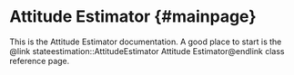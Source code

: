 Attitude Estimator {#mainpage}
==================

This is the Attitude Estimator documentation. A good place to start is the @link stateestimation::AttitudeEstimator Attitude Estimator@endlink class reference page.
